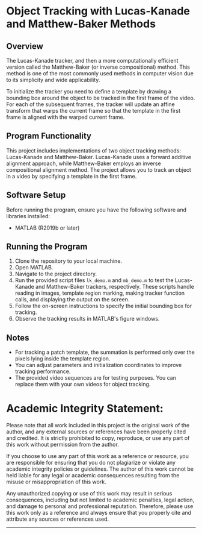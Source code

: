 # Object Tracking with Lucas-Kanade and Matthew-Baker Methods

## Overview

The Lucas-Kanade tracker, and then a more computationally efficient version called the Matthew-Baker (or inverse compositional) method. This method is one of the most commonly used methods in computer vision due to its simplicity and wide applicability.

To initialize the tracker you need to define a template by drawing a bounding box around the object to be tracked in the first frame of the video. For each of the subsequent frames, the tracker will update an affine transform that warps the current frame so that the template in the first frame is aligned with the warped current frame.

## Program Functionality
This project includes implementations of two object tracking methods: Lucas-Kanade and Matthew-Baker. Lucas-Kanade uses a forward additive alignment approach, while Matthew-Baker employs an inverse compositional alignment method. The project allows you to track an object in a video by specifying a template in the first frame.

## Software Setup
Before running the program, ensure you have the following software and libraries installed:

- MATLAB (R2019b or later)

## Running the Program
1. Clone the repository to your local machine.
2. Open MATLAB.
3. Navigate to the project directory.
4. Run the provided script files `lk_demo.m` and `mb_demo.m` to test the Lucas-Kanade and Matthew-Baker trackers, respectively. These scripts handle reading in images, template region marking, making tracker function calls, and displaying the output on the screen.
5. Follow the on-screen instructions to specify the initial bounding box for tracking.
6. Observe the tracking results in MATLAB's figure windows.

## Notes
- For tracking a patch template, the summation is performed only over the pixels lying inside the template region.
- You can adjust parameters and initialization coordinates to improve tracking performance.
- The provided video sequences are for testing purposes. You can replace them with your own videos for object tracking.

# Academic Integrity Statement:
Please note that all work included in this project is the original work of the author, and any external sources or references have been properly cited and credited. It is strictly prohibited to copy, reproduce, or use any part of this work without permission from the author.

If you choose to use any part of this work as a reference or resource, you are responsible for ensuring that you do not plagiarize or violate any academic integrity policies or guidelines. The author of this work cannot be held liable for any legal or academic consequences resulting from the misuse or misappropriation of this work.

Any unauthorized copying or use of this work may result in serious consequences, including but not limited to academic penalties, legal action, and damage to personal and professional reputation. Therefore, please use this work only as a reference and always ensure that you properly cite and attribute any sources or references used.

---
